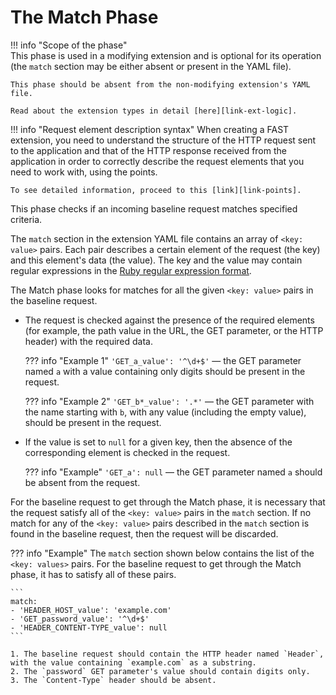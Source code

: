 [link-points]:          points/intro.md
[link-ruby-regexp]:     http://ruby-doc.org/core-2.6.1/doc/regexp_rdoc.html
[link-ext-logic]:       logic.md

# The Match Phase

!!! info "Scope of the phase"  
    This phase is used in a modifying extension and is optional for its operation (the `match` section may be either absent or present in the YAML file).

    This phase should be absent from the non-modifying extension's YAML file.
    
    Read about the extension types in detail [here][link-ext-logic].

!!! info "Request element description syntax"
     When creating a FAST extension, you need to understand the structure of the HTTP request sent to the application and that of the HTTP response received from the application in order to correctly describe the request elements that you need to work with, using the points. 
    
    To see detailed information, proceed to this [link][link-points].
 
 This phase checks if an incoming baseline request matches specified criteria.

The `match` section in the extension YAML file contains an array of `<key: value>` pairs. Each pair describes a certain element of the request (the key) and this element's data (the value). The key and the value may contain regular expressions in the [Ruby regular expression format][link-ruby-regexp].

The Match phase looks for matches for all the given `<key: value>` pairs in the baseline request.
* The request is checked against the presence of the required elements (for example, the path value in the URL, the GET parameter, or the HTTP header) with the required data. 
    
    ??? info "Example 1"
        `'GET_a_value': '^\d+$'` — the GET parameter named `a` with a value containing only digits should be present in the request.
    
    ??? info "Example 2"
        `'GET_b*_value': '.*'` — the GET parameter with the name starting with `b`, with any value (including the empty value), should be present in the request.
    
* If the value is set to `null` for a given key, then the absence of the corresponding element is checked in the request.
    
    ??? info "Example"
        `'GET_a': null` — the GET parameter named `a` should be absent from the request.

For the baseline request to get through the Match phase, it is necessary that the request satisfy all of the `<key: value>` pairs in the `match` section. If no match for any of the `<key: value>` pairs described in the `match` section is found in the baseline request, then the request will be discarded.

??? info "Example"
    The `match` section shown below contains the list of the `<key: values>` pairs. For the baseline request to get through the Match phase, it has to satisfy all of these pairs.

    ```
    match:
    - 'HEADER_HOST_value': 'example.com'
    - 'GET_password_value': '^\d+$'
    - 'HEADER_CONTENT-TYPE_value': null
    ```

    1. The baseline request should contain the HTTP header named `Header`, with the value containing `example.com` as a substring.
    2. The `password` GET parameter's value should contain digits only.
    3. The `Content-Type` header should be absent.
